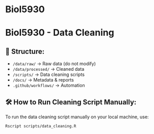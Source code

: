 # Biol5930
# Biol5930 - Data Cleaning

## 📂 Structure:
- `/data/raw/` → Raw data (do not modify)
- `/data/processed/` → Cleaned data
- `/scripts/` → Data cleaning scripts
- `/docs/` → Metadata & reports
- `.github/workflows/` → Automation

## 🛠 How to Run Cleaning Script Manually:
To run the data cleaning script manually on your local machine, use:

```bash
Rscript scripts/data_cleaning.R


